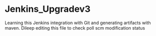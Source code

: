 # Jenkins_Upgradev3

Learning this Jenkins integration with Git and generating artifacts with maven.
Dileep editing this file to check poll scm modification status 
